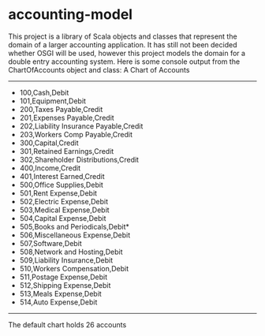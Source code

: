 # accounting-model

This project is a library of Scala objects and classes that represent the domain of a larger
accounting application. It has still not been decided whether OSGI will be used, however this
project models the domain for a double entry accounting system.
Here is some console output from the ChartOfAccounts object and class:
A Chart of Accounts
************************************
* 100,Cash,Debit
* 101,Equipment,Debit
* 200,Taxes Payable,Credit
* 201,Expenses Payable,Credit
* 202,Liability Insurance Payable,Credit
* 203,Workers Comp Payable,Credit
* 300,Capital,Credit
* 301,Retained Earnings,Credit
* 302,Shareholder Distributions,Credit
* 400,Income,Credit
* 401,Interest Earned,Credit
* 500,Office Supplies,Debit
* 501,Rent Expense,Debit
* 502,Electric Expense,Debit
* 503,Medical Expense,Debit
* 504,Capital Expense,Debit
* 505,Books and Periodicals,Debit* 
* 506,Miscellaneous Expense,Debit
* 507,Software,Debit
* 508,Network and Hosting,Debit
* 509,Liability Insurance,Debit
* 510,Workers Compensation,Debit
* 511,Postage Expense,Debit
* 512,Shipping Expense,Debit
* 513,Meals Expense,Debit
* 514,Auto Expense,Debit
************************************
The default chart holds 26 accounts
